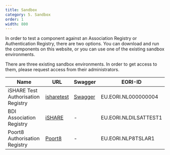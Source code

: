 ```yaml
---
title: Sandbox
category: 5. Sandbox
order: 1
width: 800
---
```


In order to test a component against an Association Registry or Authentication Registry, there are two options. You can download and run the components on this website, or you can use one of the existing sandbox environments.

There are three existing sandbox environments. In order to get access to them, please request access from their administrators.

| Name | URL | Swagger | EORI-ID |
| ---- | --- | ------- | ------- |
| iSHARE Test Authorisation Registry | [isharetest](https://ar.isharetest.net/) | [Swagger](https://ar.isharetest.net/swagger/index.html) | EU.EORI.NL000000004 |
| BDI Association Registry | [iSHARE](https://dilsat1.pg.bdinetwork.org/) | - | EU.EORI.NLDILSATTEST1 |
| Poort8 Authorisation Registry | [Poort8](https://tsl-ishare-dataspace-coremanager-preview.azurewebsites.net/api/ishare) | - | EU.EORI.NLP8TSLAR1 |
